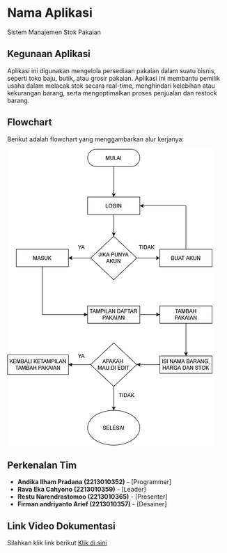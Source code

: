 # Nama Aplikasi
Sistem Manajemen Stok Pakaian

## Kegunaan Aplikasi
Aplikasi ini digunakan mengelola persediaan pakaian dalam suatu bisnis, seperti toko baju, butik, atau grosir pakaian. Aplikasi ini membantu pemilik usaha dalam melacak stok secara real-time, menghindari kelebihan atau kekurangan barang, serta mengoptimalkan proses penjualan dan restock barang.

## Flowchart
Berikut adalah flowchart yang menggambarkan alur kerjanya:

![Flowchart](https://github.com/kampusriset/22f_flask_stok_pakaian/blob/main/flowchart.png)

## Perkenalan Tim
- **Andika Ilham Pradana (2213010352)** - [Programmer]
- **Rava Eka Cahyono (2213010359)** - [Leader]
- **Restu Narendrastomoo (2213010365)** - [Presenter]
- **Firman andriyanto Arief (2213010357)** - [Desainer]

## Link Video Dokumentasi
Silahkan klik link berikut
[Klik di sini](https://youtu.be/otQ0kzKOYxk)
